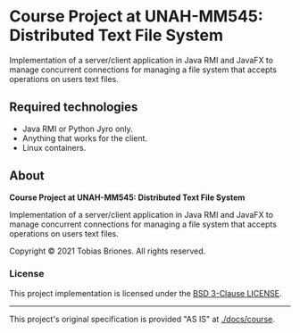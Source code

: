 # Course Project at UNAH-MM545: Distributed Text File System

Implementation of a server/client application in Java RMI and JavaFX to manage concurrent connections for managing a file system that accepts operations on users text files.

## Required technologies

- Java RMI or Python Jyro only.
- Anything that works for the client.
- Linux containers.

## About

**Course Project at UNAH-MM545: Distributed Text File System**

Implementation of a server/client application in Java RMI and JavaFX to manage concurrent connections for managing a file system that accepts operations on users text files.

Copyright © 2021 Tobias Briones. All rights reserved.

### License

This project implementation is licensed under the [BSD 3-Clause LICENSE](./LICENSE).

---

This project's original specification is provided "AS IS" at [./docs/course](./docs/course).
